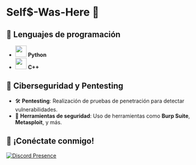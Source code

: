 # Self$-Was-Here 👋

## 🚀 Lenguajes de programación

- <img src="https://upload.wikimedia.org/wikipedia/commons/thumb/c/c3/Python-logo-notext.svg/512px-Python-logo-notext.svg.png" width="30" /> **Python**
- <img src="https://upload.wikimedia.org/wikipedia/commons/thumb/1/18/ISO_C%2B%2B_Logo.svg/1200px-ISO_C%2B%2B_Logo.svg.png" width="30" /> **C++**

## 🔐 Ciberseguridad y Pentesting
- 🛠️ **Pentesting**: Realización de pruebas de penetración para detectar vulnerabilidades.
- 🔐 **Herramientas de seguridad**: Uso de herramientas como **Burp Suite**, **Metasploit**, y más.

## 💬 ¡Conéctate conmigo!

[![Discord Presence](https://lanyard.cnrad.dev/api/981969441875169360)](https://discord.com/users/1192236348808101908)
